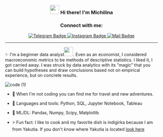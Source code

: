 <!-- Heading -->
<h3 align="center"><img src = "https://raw.githubusercontent.com/MartinHeinz/MartinHeinz/master/wave.gif" width = 30px> Hi there! I'm Michilina</h3>

<div id="badges", align="center">
  <h3> Connect with me: </h3>
</div>

<div id="badges", align="center">
<a href="https://t.me/Michilina1">
     <img src="https://img.shields.io/badge/Telegram-blue?style=for-the-badge&logo=telegram&logoColor=white" alt="Telegram Badge"/>
  </a>
  <a href="https://instagram.com/itsmemichiosipova?igshid=MjEwN2IyYWYwYw==">
    <img src="https://img.shields.io/badge/Instagram-pink?style=for-the-badge&logo=instagram&logoColor=white" alt="Instagram Badge"/>
  </a>
   <a href="mailto:michiosipova@gmail.com">
  <img src="https://img.shields.io/badge/mail-blue?style=for-the-badge&logo=mail&logoColor=white" alt="Mail Badge"/>
  </a>
</div>



 <!-- About section -->

---
✨ I'm a beginner data analyst<img src="https://media.giphy.com/media/WUlplcMpOCEmTGBtBW/giphy.gif" width="30px">. Even as an economist, I considered macroeconomic metrics to be methods of descriptive statistics. I liked it, I got carried away. I was struck by data analytics with its "magic" that you can build hypotheses and draw conclusions based not on empirical experience, but on concrete results.


![code (1)](https://github.com/Nichylina/Nichylina/assets/127602968/e746e5c8-0fac-4c0b-a667-36a059565853)

- :seedling: When I'm not coding you can find me for travel and new adventures.

 

- 💬 Languages and tools: Python, SQL, Jupyter Notebook, Tableau

- :telescope: ML/DL: Pandas, Numpy, Scipy, Matplotlib

- ⚡ Fun fact: I like to cook and my favorite dish is indigirka because I am from Yakutia. If you don't know where Yakutia is located [look here](https://www.youtube.com/watch?v=VEcKdbGXZp4)

<!-- About section: END -->
